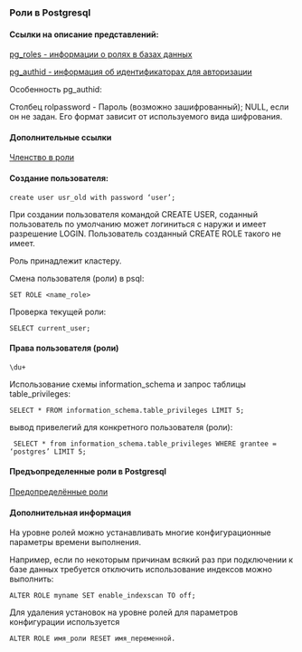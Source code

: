 ### Роли в Postgresql

#### Ссылки на описание представлений:

[pg_roles - информации о ролях в базах данных](https://postgrespro.ru/docs/enterprise/14/view-pg-roles)

[pg_authid - информация об идентификаторах для авторизации](https://postgrespro.ru/docs/enterprise/14/catalog-pg-authid)

Oсобенность pg_authid:

Столбец rolpassword - Пароль (возможно зашифрованный); NULL, если он не задан. Его формат зависит от используемого вида шифрования. 

#### Дополнительные ссылки

[Членство в роли](https://postgrespro.ru/docs/enterprise/14/role-membership)

#### Создание пользователя:

    create user usr_old with password ‘user’;
    
При создании пользователя командой CREATE USER, соданный пользователь по умолчанию может логиниться с наружи и имеет разрешение LOGIN.
Пользователь созданный CREATE ROLE такого не имеет.

Роль принадлежит кластеру.

Смена пользователя (роли) в psql:
    
    SET ROLE <name_role>

Проверка текущей роли:

    SELECT current_user;

#### Права пользователя (роли)

    \du+
    
Использование схемы information_schema и запрос таблицы table_privileges:

    SELECT * FROM information_schema.table_privileges LIMIT 5;
    
вывод привелегий для конкретного пользователя (роли):

     SELECT * from information_schema.table_privileges WHERE grantee = ‘postgres’ LIMIT 5;

#### Предъопределенные роли в Postgresql   
    
[Предопределённые роли](https://postgrespro.ru/docs/enterprise/14/predefined-roles)

#### Дополнительная информация

На уровне ролей можно устанавливать многие конфигурационные параметры времени выполнения.

Например, если по некоторым причинам всякий раз при подключении к базе данных требуется отключить использование индексов можно выполнить:

    ALTER ROLE myname SET enable_indexscan TO off;

Для удаления установок на уровне ролей для параметров конфигурации используется 

    ALTER ROLE имя_роли RESET имя_переменной. 











    
    

    
